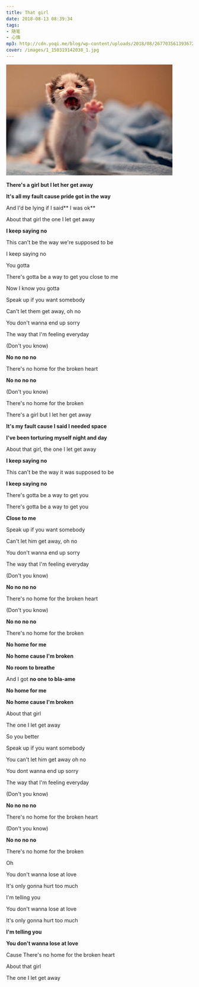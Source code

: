 ```yaml
---
title: That girl
date: 2018-08-13 08:39:34
tags: 
- 随笔
- 心情
mp3: http://cdn.yoqi.me/blog/wp-content/uploads/2018/08/2677035613936729094_hd.mp3
cover: /images/1_150319142038_1.jpg
---
```


![](/images/1_150319142038_1.jpg)

**There's a girl but I let her get away**

**It's all my fault cause pride got in the way**

And I'd be lying if I said** I was ok**

About that girl the one I let get away

**I keep saying no**

This can't be the way we're supposed to be

I keep saying no

You gotta

There's gotta be a way to get you close to me

Now I know you gotta

Speak up if you want somebody

Can't let them get away, oh no

You don't wanna end up sorry

The way that I'm feeling everyday

\(Don't you know\)

**No no no no**

There's no home for the broken heart

**No no no no**

\(Don't you know\)

There's no home for the broken

There's a girl but I let her get away

**It's my fault cause I said I needed space**

**I've been torturing myself night and day**

About that girl, the one I let get away

**I keep saying no**

This can't be the way it was supposed to be

**I keep saying no**

There's gotta be a way to get you

There's gotta be a way to get you

**Close to me**

Speak up if you want somebody

Can't let him get away, oh no

You don't wanna end up sorry

The way that I'm feeling everyday

\(Don't you know\)

**No no no no**

There's no home for the broken heart

\(Don't you know\)

**No no no no**

There's no home for the broken

**No home for me**

**No home cause I'm broken**

**No room to breathe**

And I got **no one to bla-ame**

**No home for me**

**No home cause I'm broken**

About that girl

The one I let get away

So you better

Speak up if you want somebody

You can't let him get away oh no

You dont wanna end up sorry

The way that I'm feeling everyday

\(Don't you know\)

**No no no no**

There's no home for the broken heart

\(Don't you know\)

**No no no no**

There's no home for the broken

Oh

You don't wanna lose at love

It's only gonna hurt too much

I'm telling you

You don't wanna lose at love

It's only gonna hurt too much

**I'm telling you**

**You don't wanna lose at love**

Cause There's no home for the broken heart

About that girl

The one I let get away
